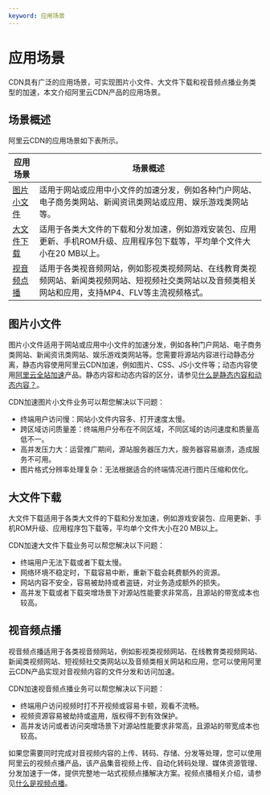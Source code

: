 ```yaml
---
keyword: 应用场景
---
```


# 应用场景

CDN具有广泛的应用场景，可实现图片小文件、大文件下载和视音频点播业务类型的加速，本文介绍阿里云CDN产品的应用场景。

## 场景概述

阿里云CDN的应用场景如下表所示。

|应用场景|场景概述|
|----|----|
|[图片小文件](#section_mnp_tw0_fz3)|适用于网站或应用中小文件的加速分发，例如各种门户网站、电子商务类网站、新闻资讯类网站或应用、娱乐游戏类网站等。|
|[大文件下载](#section_9n4_tgj_a76)|适用于各类大文件的下载和分发加速，例如游戏安装包、应用更新、手机ROM升级、应用程序包下载等，平均单个文件大小在20 MB以上。|
|[视音频点播](#section_zuc_giw_6og)|适用于各类视音频网站，例如影视类视频网站、在线教育类视频网站、新闻类视频网站、短视频社交类网站以及音频类相关网站和应用，支持MP4、FLV等主流视频格式。|

## 图片小文件

图片小文件适用于网站或应用中小文件的加速分发，例如各种门户网站、电子商务类网站、新闻资讯类网站、娱乐游戏类网站等。您需要将源站内容进行动静态分离，静态内容使用阿里云CDN加速，例如图片、CSS、JS小文件等；动态内容使用[阿里云全站加速](https://www.alibabacloud.com/zh/product/dcdn)产品。静态内容和动态内容的区分，请参见[什么是静态内容和动态内容？]()。

CDN加速图片小文件业务可以帮您解决以下问题：

-   终端用户访问慢：网站小文件内容多、打开速度太慢。
-   跨区域访问质量差：终端用户分布在不同区域，不同区域的访问速度和质量高低不一。
-   高并发压力大：运营推广期间，源站服务器压力大，服务器容易崩溃，造成服务不可用。
-   图片格式分辨率处理复杂：无法根据适合的终端情况进行图片压缩和优化。

## 大文件下载

大文件下载适用于各类大文件的下载和分发加速，例如游戏安装包、应用更新、手机ROM升级、应用程序包下载等，平均单个文件大小在20 MB以上。

CDN加速大文件下载业务可以帮您解决以下问题：

-   终端用户无法下载或者下载太慢。
-   网络环境不稳定时，下载容易中断，重新下载会耗费额外的资源。
-   网站内容不安全，容易被劫持或者盗链，对业务造成额外的损失。
-   高并发下载或者下载突增场景下对源站性能要求非常高，且源站的带宽成本也较高。

## 视音频点播

视音频点播适用于各类视音频网站，例如影视类视频网站、在线教育类视频网站、新闻类视频网站、短视频社交类网站以及音频类相关网站和应用，您可以使用阿里云CDN产品实现对音视频内容的文件分发和访问加速。

CDN加速视音频点播业务可以帮您解决以下问题：

-   终端用户访问视频时打不开视频或容易卡顿，观看不流畅。
-   视频资源容易被劫持或盗用，版权得不到有效保护。
-   高并发访问或者访问突增场景下对源站性能要求非常高，且源站的带宽成本也较高。

如果您需要同时完成对音视频内容的上传、转码、存储、分发等处理，您可以使用阿里云的视频点播产品，该产品集音视频上传、自动化转码处理、媒体资源管理、分发加速于一体，提供完整地一站式视频点播解决方案。视频点播相关介绍，请参见[什么是视频点播](/intl.zh-CN/产品简介/什么是视频点播.md)。

